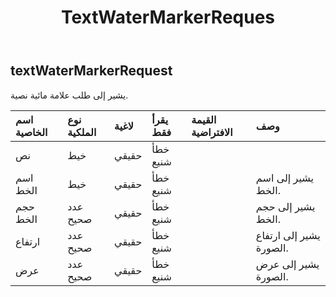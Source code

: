 ﻿---
title: TextWaterMarkerReques
second_title: Aspose.Cells Cloud Documen
type: docs
url: /ar/specification/model/textwatermarkerrequest/
description: "Aspose.Cells مواصفات النموذج السحابي: TextWaterMarkerRequest. تعامل بسهولة مع Excel ومستندات جداول البيانات الأخرى التي تحتوي على ميزات مثل الفتح والتوليد والتحرير والتقسيم والدمج والمقارنة والتحويل"
weight: 50
---
## **textWaterMarkerRequest**

 يشير إلى طلب علامة مائية نصية.

| اسم الخاصية| نوع الملكية| لاغية| يقرأ فقط| القيمة الافتراضية| وصف|
|:- |:- |:- |:- |:- |:- |
| نص| خيط| حقيقي| خطأ شنيع|||
| اسم الخط| خيط| حقيقي| خطأ شنيع|| يشير إلى اسم الخط.|
| حجم الخط| عدد صحيح| حقيقي| خطأ شنيع|| يشير إلى حجم الخط.|
| ارتفاع| عدد صحيح| حقيقي| خطأ شنيع|| يشير إلى ارتفاع الصورة.|
| عرض| عدد صحيح| حقيقي| خطأ شنيع|| يشير إلى عرض الصورة.|

